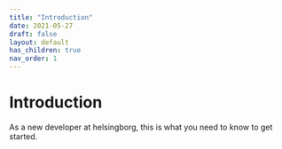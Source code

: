 ```yaml
---
title: "Introduction"
date: 2021-05-27
draft: false
layout: default
has_children: true
nav_order: 1
---
```


# Introduction
As a new developer at helsingborg, this is what you need to know to get started.
